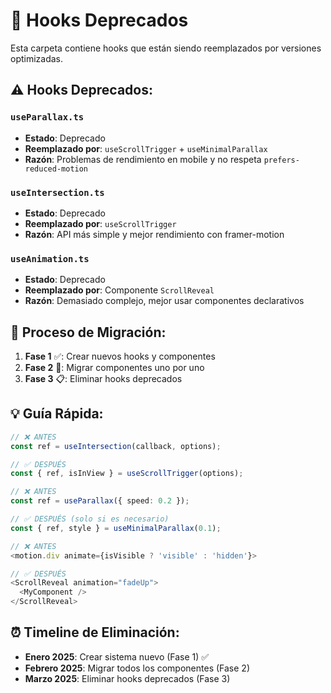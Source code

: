 # 📁 Hooks Deprecados

Esta carpeta contiene hooks que están siendo reemplazados por versiones optimizadas.

## ⚠️ Hooks Deprecados:

### `useParallax.ts`
- **Estado**: Deprecado
- **Reemplazado por**: `useScrollTrigger` + `useMinimalParallax`
- **Razón**: Problemas de rendimiento en mobile y no respeta `prefers-reduced-motion`

### `useIntersection.ts`  
- **Estado**: Deprecado
- **Reemplazado por**: `useScrollTrigger`
- **Razón**: API más simple y mejor rendimiento con framer-motion

### `useAnimation.ts`
- **Estado**: Deprecado  
- **Reemplazado por**: Componente `ScrollReveal`
- **Razón**: Demasiado complejo, mejor usar componentes declarativos

## 🔄 Proceso de Migración:

1. **Fase 1** ✅: Crear nuevos hooks y componentes
2. **Fase 2** 🔄: Migrar componentes uno por uno
3. **Fase 3** 📋: Eliminar hooks deprecados

## 💡 Guía Rápida:

```typescript
// ❌ ANTES
const ref = useIntersection(callback, options);

// ✅ DESPUÉS  
const { ref, isInView } = useScrollTrigger(options);

// ❌ ANTES
const ref = useParallax({ speed: 0.2 });

// ✅ DESPUÉS (solo si es necesario)
const { ref, style } = useMinimalParallax(0.1);

// ❌ ANTES
<motion.div animate={isVisible ? 'visible' : 'hidden'}>

// ✅ DESPUÉS
<ScrollReveal animation="fadeUp">
  <MyComponent />
</ScrollReveal>
```

## ⏰ Timeline de Eliminación:

- **Enero 2025**: Crear sistema nuevo (Fase 1) ✅
- **Febrero 2025**: Migrar todos los componentes (Fase 2)
- **Marzo 2025**: Eliminar hooks deprecados (Fase 3)
